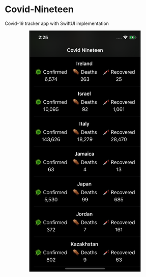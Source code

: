 # Covid-Nineteen
Covid-19 tracker app with SwiftUI implementation

<p align="center">
  <img src="covid-nineteen-home.png" width="350" title="covid-nineteen-home">
</p>
